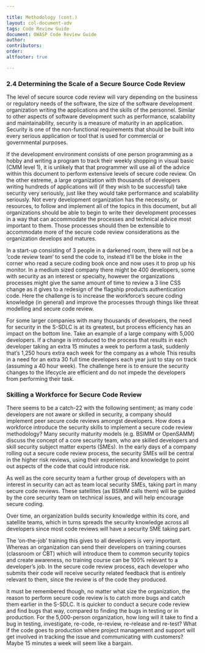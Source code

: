 ```yaml
---

title: Methodology (cont.)
layout: col-document-adv
tags: Code Review Guide
document: OWASP Code Review Guide
author:
contributors:
order: 
altfooter: true

---
```


### 2.4 Determining the Scale of a Secure Source Code Review

The level of secure source code review will vary depending on the business or regulatory needs of the software, the
size of the software development organization writing the applications and the skills of the personnel. Similar to
other aspects of software development such as performance, scalability and maintainability, security is a measure of
maturity in an application. Security is one of the non-functional requirements that should be built into every serious
application or tool that is used for commercial or governmental purposes.

If the development environment consists of one person programming as a hobby and writing a program to track
their weekly shopping in visual basic (CMM level 1), it is unlikely that that programmer will use all of the advice
within this document to perform extensive levels of secure code review. On the other extreme, a large organization
with thousands of developers writing hundreds of applications will (if they wish to be successful) take security very
seriously, just like they would take performance and scalability seriously.
Not every development organization has the necessity, or resources, to follow and implement all of the topics in
this document, but all organizations should be able to begin to write their development processes in a way that
can accommodate the processes and technical advice most important to them. Those processes should then
be extensible to accommodate more of the secure code review considerations as the organization develops and
matures.

In a start-up consisting of 3 people in a darkened room, there will not be a ‘code review team’ to send the code to,
instead it’ll be the bloke in the corner who read a secure coding book once and now uses it to prop up his monitor.
In a medium sized company there might be 400 developers, some with security as an interest or specialty, however
the organizations processes might give the same amount of time to review a 3 line CSS change as it gives to a
redesign of the flagship products authentication code. Here the challenge is to increase the workforce’s secure
coding knowledge (in general) and improve the processes through things like threat modelling and secure code
review.

For some larger companies with many thousands of developers, the need for security in the S-SDLC is at its greatest,
but process efficiency has an impact on the bottom line. Take an example of a large company with 5,000 developers.
If a change is introduced to the process that results in each developer taking an extra 15 minutes a week to perform
a task, suddenly that’s 1,250 hours extra each week for the company as a whole This results in a need for an extra 30
full time developers each year just to stay on track (assuming a 40 hour week). The challenge here is to ensure the
security changes to the lifecycle are efficient and do not impede the developers from performing their task.

<section class='callout-mono left small'>
<h3>Skilling a Workforce for Secure Code Review</h3>
<p>
There seems to be a catch-22 with the following sentiment; as many code developers are not aware or skilled in
security, a company should implement peer secure code reviews amongst developers.
How does a workforce introduce the security skills to implement a secure code review methodology? Many
security maturity models (e.g. BSIMM or OpenSAMM) discuss the concept of a core security team, who are skilled
developers and skill security subject matter experts (SMEs). In the early days of a company rolling out a secure code review process, the security SMEs will be central in the higher risk reviews, using their experience and
knowledge to point out aspects of the code that could introduce risk.
</p>
<p>
As well as the core security team a further group of developers with an interest in security can act as team local
security SMEs, taking part in many secure code reviews. These satellites (as BSIMM calls them) will be guided by
the core security team on technical issues, and will help encourage secure coding.
</p>
<p>
Over time, an organization builds security knowledge within its core, and satellite teams, which in turns spreads
the security knowledge across all developers since most code reviews will have a security SME taking part.
</p>
<p>
The ‘on-the-job’ training this gives to all developers is very important. Whereas an organization can send their developers on training courses (classroom or CBT) which will introduce them to common security topics and create
awareness, no training course can be 100% relevant to a developer’s job. In the secure code review process, each
developer who submits their code will receive security related feedback that is entirely relevant to them, since
the review is of the code they produced.
</p>
</section>

It must be remembered though, no matter what size the organization, the reason to perform secure code review is to catch more bugs and catch them earlier in the S-SDLC. It is quicker to conduct a secure code review and find bugs that way, compared to finding the bugs in testing or in production. For the 5,000-person organization, how long will it take to find a bug in testing, investigate, re-code, re-review, re-release and re-test? What if the code goes to production where project management and support will get involved in tracking the issue and communicating with customers? Maybe 15 minutes a week will seem like a bargain.